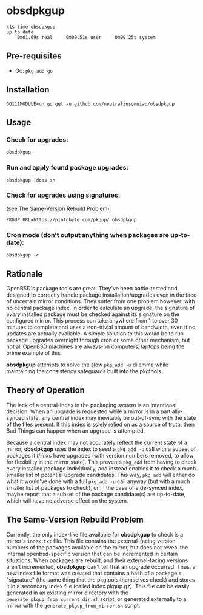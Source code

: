 # obsdpkgup

```
x1$ time obsdpkgup
up to date
    0m01.69s real     0m00.51s user     0m00.25s system
```

## Pre-requisites

- Go: `pkg_add go`

## Installation

`GO111MODULE=on go get -u github.com/neutralinsomniac/obsdpkgup`

## Usage

### Check for upgrades:
`obsdpkgup`

### Run and apply found package upgrades:
`obsdpkgup |doas sh`

### Check for upgrades using signatures:

(see [The Same-Version Rebuild Problem](https://github.com/neutralinsomniac/obsdpkgup#the-same-version-rebuild-problem)):

`PKGUP_URL=https://pintobyte.com/pkgup/ obsdpkgup`

### Cron mode (don't output anything when packages are up-to-date):
`obsdpkgup -c`

## Rationale

OpenBSD's package tools are great. They've been battle-tested and designed to
correctly handle package installation/upgrades even in the face of uncertain
mirror conditions. They suffer from one problem however: with no central
package index, in order to calculate an upgrade, the signature of *every*
installed package must be checked against its signature on the configured
mirror. This process can take anywhere from 1 to over 30 minutes to complete
and uses a non-trivial amount of bandwidth, even if no updates are actually
available. A simple solution to this would be to run package upgrades overnight
through cron or some other mechanism, but not all OpenBSD machines are
always-on computers, laptops being the prime example of this.

**obsdpkgup** attempts to solve the slow `pkg_add -u` dilemma while maintaining
the consistency safeguards built into the pkgtools.

## Theory of Operation

The lack of a central-index in the packaging system is an intentional decision.
When an upgrade is requested while a mirror is in a partially-synced state, any
central index may inevitably be out-of-sync with the state of the files
present. If this index is solely relied on as a source of truth, then Bad
Things can happen when an upgrade is attempted.

Because a central index may not accurately reflect the current state of a
mirror, **obsdpkgup** uses the index to seed a `pkg_add -u` call with a subset
of packages it *thinks* have upgrades (with version numbers removed, to allow
for flexibility in the mirror state). This prevents `pkg_add` from having to
check every installed package individually, and instead enables it to check a
much smaller list of potential upgrade candidates. This way, `pkg_add` will
either do what it would've done with a full `pkg_add -u` call anyway (but with
a much smaller list of packages to check), or in the case of a de-synced index,
maybe report that a subset of the package candidate(s) are up-to-date, which
will have no adverse effect on the system.

## The Same-Version Rebuild Problem

Currently, the only index-like file available for **obsdpkgup** to check is a
mirror's `index.txt` file. This file contains the external-facing version
numbers of the packages available on the mirror, but does not reveal the
internal openbsd-specific version that can be incremented in certain
situations. When packages are rebuilt, and their external-facing versions
aren't incremented, **obsdpkgup** can't tell that an upgrade occurred. Thus, a
new index file format was created that contains a hash of a package's
"signature" (the same thing that the pkgtools themselves check) and stores it
in a secondary index file (called index.pkgup.gz). This file can be easily
generated in an existing mirror directory with the
`generate_pkgup_from_current_dir.sh` script, or generated externally to a
mirror with the `generate_pkgup_from_mirror.sh` script.

